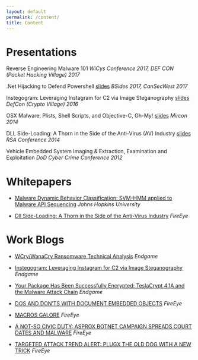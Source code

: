 ```yaml
---
layout: default
permalink: /content/
title: Content
---
```


# Presentations

Reverse Engineering Malware 101
*WiCys Conference 2017, DEF CON (Packet Hacking Village) 2017*

.Net Hijacking to Defend Powershell [slides](https://securedorg.github.io/docs/Cansecwest2017_NETHijackingPowerShell.pdf)
*BSides 2017, CanSecWest 2017*

Instegogram: Leveraging Instagram for C2 via Image Steganography [slides](https://securedorg.github.io/docs/InstegogramDefCon2016_H_A_Dredatcted.pdf)
*DefCon (Crypto Village) 2016*

OSX Malware: Plists, Shell Scripts, and Objective-C, Oh-My! [slides](https://securedorg.github.io/docs/MIRcon_2014_RD_Track_Plists_Shell_Scripts_Object-C.pdf)
*Mircon 2014*

DLL Side-Loading: A Thorn in the Side of the Anti-Virus (AV) Industry [slides](https://securedorg.github.io/docs/hta-w04a-dll-side-loading-a-thorn-in-the-side-of-the-anti-virus-_av_-industry.pdf)
*RSA Conference 2014*

Vehicle Embedded System Imaging & Extraction, Examination and Exploitation
*DoD Cyber Crime Conference 2012*

# Whitepapers

* [Malware Dynamic Behavior Classification: SVM-HMM applied to Malware API Sequencing](https://securedorg.github.io/docs/MDBC_API_Sequencing.pdf)
*Johns Hopkins University*

* [Dll Side-Loading: A Thorn in the Side of  the Anti-Virus Industry](https://securedorg.github.io/docs/rpt-dll-sideloading.pdf)
*FireEye*

# Work Blogs

* [WCry/WanaCry Ransomware Technical Analysis](https://www.endgame.com/blog/technical-blog/wcrywanacry-ransomware-technical-analysis)
*Endgame*

* [Instegogram: Leveraging Instagram for C2 via Image Steganography](https://www.endgame.com/blog/instegogram-leveraging-instagram-c2-image-steganography)
*Endgame*

* [Your Package Has Been Successfully Encrypted: TeslaCrypt 4.1A and the Malware Attack Chain](https://www.endgame.com/blog/your-package-has-been-successfully-encrypted-teslacrypt-41a-and-malware-attack-chain)
*Endgame*

* [DOS AND DON’TS WITH DOCUMENT EMBEDDED OBJECTS](https://www.fireeye.com/blog/threat-research/2015/04/dos_and_don_ts_with.html)
*FireEye*

* [MACROS GALORE](https://www.fireeye.com/blog/threat-research/2015/10/macros_galore.html)
*FireEye*

* [A NOT-SO CIVIC DUTY: ASPROX BOTNET CAMPAIGN SPREADS COURT DATES AND MALWARE](https://www.fireeye.com/blog/threat-research/2014/06/a-not-so-civic-duty-asprox-botnet-campaign-spreads-court-dates-and-malware.html)
*FireEye*

* [TARGETED ATTACK TREND ALERT: PLUGX THE OLD DOG WITH A NEW TRICK](https://www.fireeye.com/blog/threat-research/2013/05/targeted-attack-trend-alert-plugx-the-old-dog-with-a-new-trick.html)
*FireEye*

